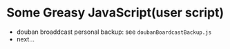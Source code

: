 # Some Greasy JavaScript(user script)

- douban broaddcast personal backup: see `doubanBoardcastBackup.js`
- next...